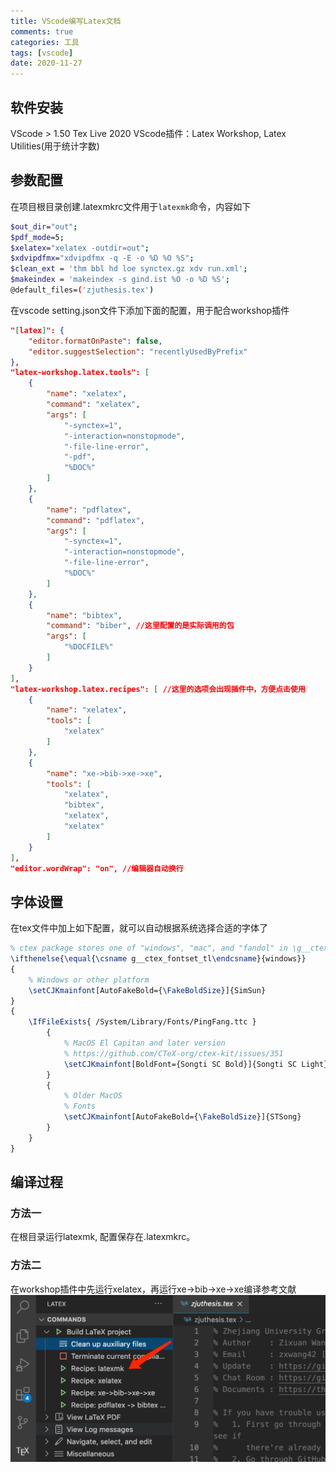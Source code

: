 ```yaml
---
title: VScode编写Latex文档
comments: true
categories: 工具
tags: [vscode]
date: 2020-11-27
---
```


## 软件安装
VScode > 1.50
Tex Live 2020
VScode插件：Latex Workshop, Latex Utilities(用于统计字数)

## 参数配置
在项目根目录创建.latexmkrc文件用于`latexmk`命令，内容如下
```sh
$out_dir="out";
$pdf_mode=5;
$xelatex="xelatex -outdir=out";
$xdvipdfmx="xdvipdfmx -q -E -o %D %O %S";
$clean_ext = 'thm bbl hd loe synctex.gz xdv run.xml';
$makeindex = 'makeindex -s gind.ist %O -o %D %S';
@default_files=('zjuthesis.tex')
```

在vscode setting.json文件下添加下面的配置，用于配合workshop插件
```json
"[latex]": {
    "editor.formatOnPaste": false,
    "editor.suggestSelection": "recentlyUsedByPrefix"
},
"latex-workshop.latex.tools": [
    {
        "name": "xelatex",
        "command": "xelatex",
        "args": [
            "-synctex=1",
            "-interaction=nonstopmode",
            "-file-line-error",
            "-pdf",
            "%DOC%"
        ]
    },
    {
        "name": "pdflatex",
        "command": "pdflatex",
        "args": [
            "-synctex=1",
            "-interaction=nonstopmode",
            "-file-line-error",
            "%DOC%"
        ]
    },
    {
        "name": "bibtex",
        "command": "biber", //这里配置的是实际调用的包
        "args": [
            "%DOCFILE%"
        ]
    }
],
"latex-workshop.latex.recipes": [ //这里的选项会出现插件中，方便点击使用
    {
        "name": "xelatex",
        "tools": [
            "xelatex"
        ]
    },
    {
        "name": "xe->bib->xe->xe",
        "tools": [
            "xelatex",
            "bibtex",
            "xelatex",
            "xelatex"
        ]
    }
],
"editor.wordWrap": "on", //编辑器自动换行
```

## 字体设置
在tex文件中加上如下配置，就可以自动根据系统选择合适的字体了
```latex
% ctex package stores one of "windows", "mac", and "fandol" in \g__ctex_fontset_tl
\ifthenelse{\equal{\csname g__ctex_fontset_tl\endcsname}{windows}}
{
    % Windows or other platform
    \setCJKmainfont[AutoFakeBold={\FakeBoldSize}]{SimSun}
}
{
    \IfFileExists{ /System/Library/Fonts/PingFang.ttc }
        {
            % MacOS El Capitan and later version
            % https://github.com/CTeX-org/ctex-kit/issues/351
            \setCJKmainfont[BoldFont={Songti SC Bold}]{Songti SC Light}
        }
        {
            % Older MacOS
            % Fonts
            \setCJKmainfont[AutoFakeBold={\FakeBoldSize}]{STSong}
        }
    }
}
```

## 编译过程
### 方法一
在根目录运行latexmk, 配置保存在.latexmkrc。
### 方法二
在workshop插件中先运行xelatex，再运行xe->bib->xe->xe编译参考文献
![](/images/posts/latex_vscode01.png)